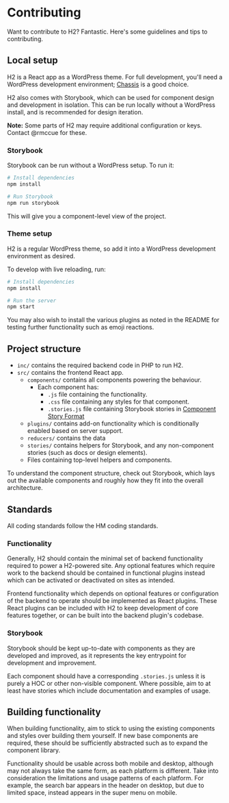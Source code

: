 # Contributing

Want to contribute to H2? Fantastic. Here's some guidelines and tips to contributing.


## Local setup

H2 is a React app as a WordPress theme. For full development, you'll need a WordPress development environment; [Chassis](https://chassis.io/) is a good choice.

H2 also comes with Storybook, which can be used for component design and development in isolation. This can be run locally without a WordPress install, and is recommended for design iteration.

**Note:** Some parts of H2 may require additional configuration or keys. Contact @rmccue for these.


### Storybook

Storybook can be run without a WordPress setup. To run it:

```sh
# Install dependencies
npm install

# Run Storybook
npm run storybook
```

This will give you a component-level view of the project.


### Theme setup

H2 is a regular WordPress theme, so add it into a WordPress development environment as desired.

To develop with live reloading, run:

```sh
# Install dependencies
npm install

# Run the server
npm start
```

You may also wish to install the various plugins as noted in the README for testing further functionality such as emoji reactions.


## Project structure

* `inc/` contains the required backend code in PHP to run H2.
* `src/` contains the frontend React app.
	* `components/` contains all components powering the behaviour.
		* Each component has:
			* `.js` file containing the functionality.
			* `.css` file containing any styles for that component.
			* `.stories.js` file containing Storybook stories in [Component Story Format](https://storybook.js.org/docs/formats/component-story-format/)
	* `plugins/` contains add-on functionality which is conditionally enabled based on server support.
	* `reducers/` contains the data
	* `stories/` contains helpers for Storybook, and any non-component stories (such as docs or design elements).
	* Files containing top-level helpers and components.

To understand the component structure, check out Storybook, which lays out the available components and roughly how they fit into the overall architecture.


## Standards

All coding standards follow the HM coding standards.

### Functionality

Generally, H2 should contain the minimal set of backend functionality required to power a H2-powered site. Any optional features which require work to the backend should be contained in functional plugins instead which can be activated or deactivated on sites as intended.

Frontend functionality which depends on optional features or configuration of the backend to operate should be implemented as React plugins. These React plugins can be included with H2 to keep development of core features together, or can be built into the backend plugin's codebase.


### Storybook

Storybook should be kept up-to-date with components as they are developed and improved, as it represents the key entrypoint for development and improvement.

Each component should have a corresponding `.stories.js` unless it is purely a HOC or other non-visible component. Where possible, aim to at least have stories which include documentation and examples of usage.


## Building functionality

When building functionality, aim to stick to using the existing components and styles over building them yourself. If new base components are required, these should be sufficiently abstracted such as to expand the component library.

Functionality should be usable across both mobile and desktop, although may not always take the same form, as each platform is different. Take into consideration the limitations and usage patterns of each platform. For example, the search bar appears in the header on desktop, but due to limited space, instead appears in the super menu on mobile.
